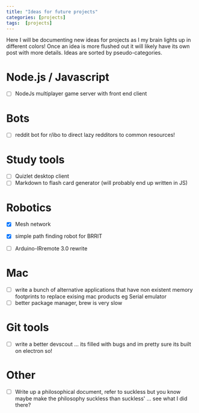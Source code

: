 ```yaml
---
title: "Ideas for future projects"
categories: [projects]
tags:  [projects]
---
```


Here I will be documenting new ideas for projects as I my brain lights up in different colors! Once an idea is more flushed out it will likely have its own post with more details. Ideas are sorted by pseudo-categories.


# Node.js / Javascript
- [ ] NodeJs multiplayer game server with front end client

# Bots
- [ ] reddit bot for r/ibo to direct lazy redditors to common resources!

# Study tools
- [ ] Quizlet desktop client
- [ ] Markdown to flash card generator (will probably end up written in JS)

# Robotics
- [x] Mesh network
- [x] simple path finding robot for BRRIT
- [ ] Arduino-IRremote 3.0 rewrite


# Mac
- [ ] write a bunch of alternative applications that have non existent memory footprints to replace exising mac products eg Serial emulator
- [ ] better package manager, brew is very slow

# Git tools
- [ ] write a better devscout ... its filled with bugs and im pretty sure its built on electron so!

# Other
- [ ] Write up a philosophical document, refer to suckless but you know maybe make the philosophy suckless than suckless' ... see what I did there?
